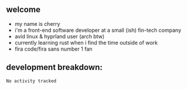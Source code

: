 ## welcome

- my name is cherry
- i'm a front-end software developer at a small (ish) fin-tech company
- avid linux & hyprland user (arch btw)
- currently learning rust when i find the time outside of work
- fira code/fira sans number 1 fan

## development breakdown:
 <!--START_SECTION:waka-->

```txt
No activity tracked
```

<!--END_SECTION:waka-->
